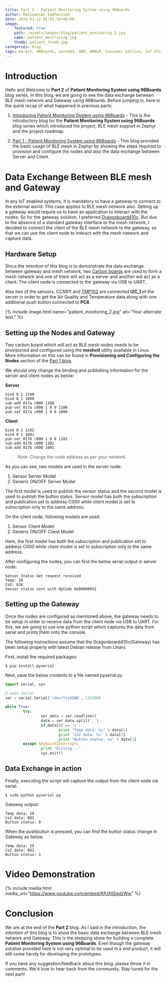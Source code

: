 ```yaml
---
title: Part 2 - Patient Monitoring System using 96Boards
author: Manivannan Sadhasivam
date: 2018-01-12 01:01:54+00:00
image:
    featured: true
    path: /assets/images/blog/patient_monitoring_2.jpg
    name: patient_monitoring.jpg
    thumb: patient_thumb.jpg
categories: blog
tags: 64-bit, 96Boards, aarch64, ARM, ARMv8, Consumer Edition, IoT Edition, Carbon, Nitrogen, DB410c, dragonboard410c, Linaro, Linux, Zephyr, BLE, Mesh, Bluetooth, phrama, phramatech, meditech
---
```


# **Introduction**

Hello and Welcome to **Part 2** of **Patient Monitoring System using 96Boards**
blog series. In this blog, we are going to see the data exchange between BLE
mesh network and Gateway using 96Boards. Before jumping in, here is the quick
recap of what happened in previous parts:

1. [Introducing Patient Monitoring System using 96Boards](https://www.96boards.org/blog/patient-monitoring-system-into/) - This
is the introductory blog for the **Patient Monitoring System using 96Boards**
blog series which introduced the project, BLE mesh support in Zephyr
and the project roadmap.

2. [Part 1 - Patient Monitoring System using 96Boards](https://www.96boards.org/blog/patient-monitoring-system-part1/) - This
blog provided the basic usage of BLE mesh in Zephyr by showing the steps
required to provision and configure the nodes and also the data exchange
between Server and Client.

# Data Exchange Between BLE mesh and Gateway

In any IoT enabled systems, it is mandatory to have a gateway to connect
to the external world. This case applies to BLE mesh network also. Setting
up a gateway would require us to have an application to interact with the nodes.
So for the gateway solution, I preferred [Dragonboard410c](https://www.96boards.org/product/dragonboard410c/).
But due to the absence of a standard gateway interface to the mesh network, I
decided to connect the client of the BLE mesh network to the gateway, so
that we can use the client node to interact with the mesh network and capture
data.


## Hardware Setup

Since the intention of this blog is to demonstrate the data exchange between
gateway and mesh network, two [Carbon boards](https://www.96boards.org/product/carbon/)
are used to form a mesh network and one of them will act as a server and another
will act as a client. The client node is connected to the gateway via USB to
UART.

Also two of the sensors, CCS811
and [TMP102](http://www.ti.com/product/TMP102) are connected **I2C_1** of the server in order
to get the Air Quality and Temperature data along with one additional push button
connected to **PC8**.

{% include image.html name="patient_monitoring_2.jpg" alt="Your alternate text." %}

## Setting up the Nodes and Gateway

Two carbon board which will act as BLE mesh nodes needs to be provisioned and
configured using the **meshctl** utility available in Linux. More information
on this can be found in **Provisioning and Configuring the Nodes** section of
the [Part 1 blog](https://www.96boards.org/blog/patient-monitoring-system-part1/).

We should only change the binding and publishing information for the server and
client nodes as below:

**Server**
```shell
bind 0 1 1100
bind 0 1 1000
sub-add 017a c000 1100
pub-set 017a c000 1 0 0 1100 
pub-set 017a c000 1 0 0 1000
```

**Client**
```shell
bind 0 1 1102
bind 0 1 1001
pub-set 017b c000 1 0 0 1102
sub-add 017b c000 1102
sub-add 017b c000 1001
```

> Note: Change the node address as per your network.

As you can see, two models are used in the server node:

1. Sensor Server Model
2. Generic ON/OFF Server Model

The first model is used to publish the sensor status and the second model is used
to publish the button status. Sensor model has both the subscription and
publication set to address C000 while client model is set to subscription
only to the same address.

On the client node, following models are used:

1. Sensor Client Model
2. Generic ON/OFF Client Model

Here, the first model has both the subscription and publication set to address C000
while client model is set to subscription only to the same address.

After configuring the nodes, you can find the below serial output in server node:

```shell
Sensor Status Get request received
Temp: 29
Co2: 836
Sensor status sent with OpCode 0x00000052
```

## Setting up the Gateway

Once the nodes are configured as mentioned above, the gateway needs to be setup
in order to receive data from the client node via USB to UART. For this, we
are going to use one python script which captures the data from serial and prints
them onto the console.

The following instructions assume that the Dragonboard410c(Gateway) has been
setup properly with latest Debian release from Linaro.

First, install the required packages:

```shell
$ pip install pyserial
```

Next, save the below contents to a file named pyserial.py

```python
import serial, sys

# open serial
ser = serial.Serial('/dev/ttyUSB0', 115200)

while True:
        try:
                ser_data = ser.readline()
                data = ser_data.split(',')
                if data[0] == 's':
                        print "Temp data: %s" % data[1]
                        print "Co2 data: %s" % data[2]
                        print "Button status: %s" % data[3]
        except KeyboardInterrupt:
                print "Exiting..."
                sys.exit()
```

## Data Exchange in action

Finally, executing the script will capture the output from the client node via serial.

```shell
$ sudo python pyserial.py
```

Gateway output:

```shell
Temp data: 29
Co2 data: 802
Button status: 0
```

When the pushbutton is pressed, you can find the button status change in Gateway
as below.

```shell
Temp data: 29
Co2 data: 802
Button status: 1
```

# Video Demonstration

{% include media.html media_url="https://www.youtube.com/embed/KPJXIQgdzWw" %}

# Conclusion

We are at the end of the **Part 2** blog. As I said in the introduction, the intention
of this blog is to show the basic data exchange between BLE mesh network and Gateway.
This is the stepping stone for building a complete **Patient Monitoring System using 96Boards**.
Even though the gateway solution provided here is not very optimal to be used in a
end product, it will still come handy for developing the prototypes.

If you have any suggestion/feedback about this blog, please throw it in comments.
We'd love to hear back from the community. Stay tuned for the next part!
